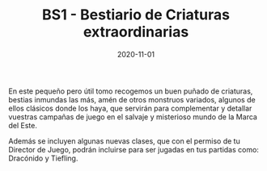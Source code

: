 ﻿---
title: BS1 - Bestiario de Criaturas extraordinarias
summary: Ampliación de nuevos monstruos y criaturas para incorporar a tus partidas, así como nuevas clases de personajes.
authors:
- Pedro Gil
- Carlos M. Piñeiro
- Zonk PJ
date: 2020-11-01
type: post
categories:
- Clásicos de la Marca
- Línea BS
tags:
- Reglamento
minlevels: ""
maxlevels: ""
prices: 5,00 €
session: ""
mincharacters: ""
maxcharacters: ""
eval: oficial
cover: "BS1-bestiario.jpg"
download: "BS1-bestiario.pdf"
moreinfo: "https://tesorosdelamarca.com/producto/bestiario-de-criaturas-extraordinarias/"
license: "OGL"
draft: false

---

En este pequeño pero útil tomo recogemos un buen puñado de criaturas, bestias inmundas las más, amén de otros monstruos variados, algunos de ellos clásicos donde los haya, que servirán para complementar y detallar vuestras campañas de juego en el salvaje y misterioso mundo de la Marca del Este.

Además se incluyen algunas nuevas clases, que con el permiso de tu Director de Juego, podrán incluirse para ser jugadas en tus partidas como: Dracónido y Tiefling.